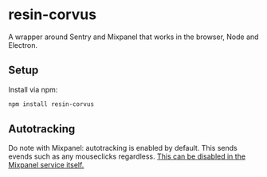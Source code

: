 # resin-corvus
A wrapper around Sentry and Mixpanel that works in the browser, Node and Electron.

## Setup
Install via npm:
```bash
npm install resin-corvus
```

## Autotracking
Do note with Mixpanel: autotracking is enabled by default. This sends evends
such as any mouseclicks regardless. [This can be disabled in the Mixpanel service
itself.](https://mixpanel.com/help/questions/articles/how-do-i-know-what-data-autotrack-is-collecting-and-what-if-im-not-comfortable-with-the-data-being-collected-can-i-turn-off-collection-of-specific-data)
